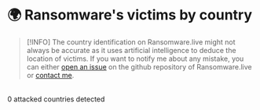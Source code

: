 # 🌍 Ransomware's victims by country

> [!INFO]
> The country identification on Ransomware.live might not always be accurate as it uses artificial intelligence to deduce the location of victims.
> If you want to notify me about any mistake, you can either [open an issue](https://github.com/JMousqueton/ransomware.live/issues) on the github repository of Ransomware.live or [contact me](https://static.ransomware.live/contact.html).

|   |   |   |   | 
|---|---|---|---|


0 attacked countries detected